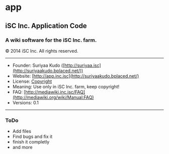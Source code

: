 app
===

## iSC Inc. Application Code

### A wiki software for the iSC Inc. farm.

© 2014 iSC Inc. All rights reserved.

----

* Founder: Suriyaa Kudo ([http://suriyaa.isc](http://suriyaakudo.bplaced.net/))
* Website: [http://app.inc.isc](http://suriyaakudo.bplaced.net/)
* License: [Copyright](http://licenses.isc/copyright/)
* Meaning: Use only in iSC Inc. farm, keep copyright!
* FAQ: [http://mediawiki.inc.isc/FAQ](http://mediawiki.org/wiki/Manual:FAQ)
* Versions: 0.1

----

### ToDo

* Add files
* Find bugs and fix it
* finish it completly
* and more
